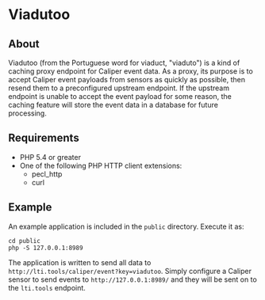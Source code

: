 # Viadutoo

## About

Viadutoo (from the Portuguese word for viaduct, "viaduto") is a kind of caching proxy endpoint for Caliper event data.
As a proxy, its purpose is to accept Caliper event payloads from sensors as quickly as possible, then resend them to a
preconfigured upstream endpoint.  If the upstream endpoint is unable to accept the event payload for some reason, the
caching feature will store the event data in a database for future processing.

## Requirements

* PHP 5.4 or greater
* One of the following PHP HTTP client extensions:
    * pecl_http
    * curl

## Example

An example application is included in the `public` directory.  Execute it as:

    cd public
    php -S 127.0.0.1:8989

The application is written to send all data to `http://lti.tools/caliper/event?key=viadutoo`.  Simply configure a
Caliper sensor to send events to `http://127.0.0.1:8989/` and they will be sent on to the `lti.tools` endpoint.